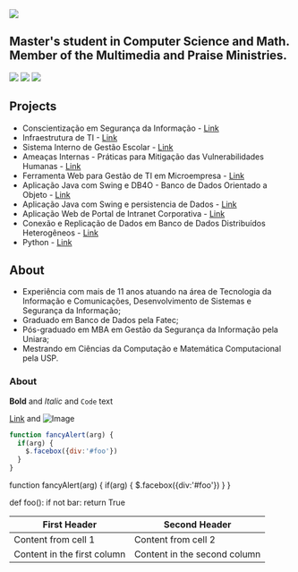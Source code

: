 <img src="https://www.canva.com/design/DAEFMfZ_3uA/view"/>

## Master's student in Computer Science and Math. Member of the Multimedia and Praise Ministries.

<a href="https://www.facebook.com/fertorresfs" target="_blank"><img src="https://img.icons8.com/cute-clipart/64/000000/facebook.png"/></a> <a href="https://twitter.com/fertorresfs" target="_blank"><img src="https://img.icons8.com/cute-clipart/64/000000/twitter.png"/></a> <a href="https://www.linkedin.com/in/fertorresfs/" target="_blank"><img src="https://img.icons8.com/cute-clipart/64/000000/linkedin.png"/></a>

## Projects

- Conscientização em Segurança da Informação - [Link](url)
- Infraestrutura de TI - [Link](url)
- Sistema Interno de Gestão Escolar - [Link](url)
- Ameaças Internas - Práticas para Mitigação das Vulnerabilidades Humanas - [Link](url)
- Ferramenta Web para Gestão de TI em Microempresa - [Link](url)
- Aplicação Java com Swing e DB4O - Banco de Dados Orientado a Objeto - [Link](url)
- Aplicação Java com Swing e persistencia de Dados - [Link](url)
- Aplicação Web de Portal de Intranet Corporativa - [Link](url)
- Conexão e Replicação de Dados em Banco de Dados Distribuídos Heterogêneos - [Link](url)
- Python - [Link](url)

## About

- Experiência com mais de 11 anos atuando na área de Tecnologia da Informação e Comunicações, Desenvolvimento de Sistemas e Segurança da Informação;
- Graduado em Banco de Dados pela Fatec;
- Pós-graduado em MBA em Gestão da Segurança da Informação pela Uniara;
- Mestrando em Ciências da Computação e Matemática Computacional pela USP. 

### About

**Bold** and _Italic_ and `Code` text

[Link](url) and ![Image](src)

```javascript
function fancyAlert(arg) {
  if(arg) {
    $.facebox({div:'#foo'})
  }
}
```

 function fancyAlert(arg) {
      if(arg) {
        $.facebox({div:'#foo'})
      }
    }
    
def foo():
    if not bar:
        return True
        
        
First Header | Second Header
------------ | -------------
Content from cell 1 | Content from cell 2
Content in the first column | Content in the second column








